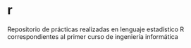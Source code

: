 # r
Repositorio de prácticas realizadas en lenguaje estadístico R correspondientes al primer curso de ingeniería informática
